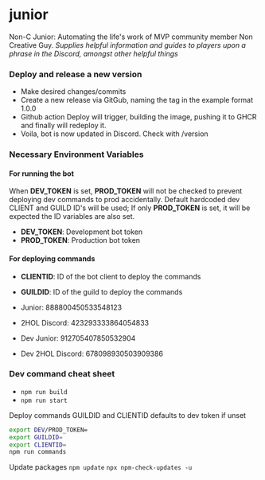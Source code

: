 # junior
Non-C Junior: Automating the life's work of MVP community member Non Creative Guy. *Supplies helpful information and guides to players upon a phrase in the Discord, amongst other helpful things*

### Deploy and release a new version
- Make desired changes/commits
- Create a new release via GitGub, naming the tag in the example format 1.0.0
- Github action Deploy will trigger, building the image, pushing it to GHCR and finally will redeploy it.
- Voila, bot is now updated in Discord. Check with /version

### Necessary Environment Variables
#### For running the bot
When **DEV_TOKEN** is set, **PROD_TOKEN** will not be checked to prevent deploying dev commands to prod accidentally. Default hardcoded dev CLIENT and GUILD ID's will be used; If only **PROD_TOKEN** is set, it will be expected the ID variables are also set.
- **DEV_TOKEN**: Development bot token
- **PROD_TOKEN**: Production bot token

#### For deploying commands
- **CLIENTID**: ID of the bot client to deploy the commands
- **GUILDID**: ID of the guild to deploy the commands

- Junior: 888800450533548123
- 2HOL Discord: 423293333864054833

- Dev Junior: 912705407850532904
- Dev 2HOL Discord: 678098930503909386

### Dev command cheat sheet

- `npm run build`
- `npm run start`

Deploy commands
GUILDID and CLIENTID defaults to dev token if unset
```bash
export DEV/PROD_TOKEN=
export GUILDID=
export CLIENTID=
npm run commands
```

Update packages
`npm update`
`npx npm-check-updates -u`
